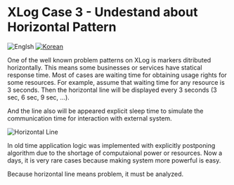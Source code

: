 # XLog Case 3 - Undestand about Horizontal Pattern
![Englsh](https://img.shields.io/badge/language-English-red.svg) [![Korean](https://img.shields.io/badge/language-Korean-blue.svg)](XLog-Case3_kr.md)

One of the well known problem patterns on XLog is markers ditributed horizontally. This means some businesses or services have statical response time. Most of cases are waiting time for obtaining usage rights for some resources. For example, assume that waiting time for any resource is 3 seconds. Then the horizontal line will be displayed every 3 seconds (3 sec, 6 sec, 9 sec, ...).

And the line also will be appeared explicit sleep time to simulate the communication time for interaction with external system.

![Horizontal Line](../img/client/xlog_horizontal.png)

In old time application logic was implemented with explicitly postponing algorithm due to the shortage of computaional power or resources. Now a days, it is very rare cases because making system more powerful is easy.

Because horizontal line means problem, it must be analyzed.
